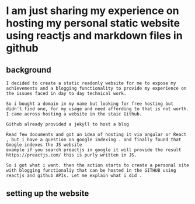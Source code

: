 # I am just sharing my experience on hosting my personal static website using reactjs and markdown files in github

## background 
	I decided to create a static readonly website for me to expose my achievements and a blogging functionality to provide my experience on the issues faced in day to day technical work.
	
	So i bought a domain in my name but looking for free hosting but didn't find one, for my usage and need affording to that is not worth. I came across hosting a website in the staic Github. 
	
	Github already provided a jekyll to host a blog 
	
	Read few documents and got an idea of hosting it via angular or React , but i have a question on google indexing . and finally found that Google indexes the JS website
	example if you search preactjs in google it will provide the result https://preactjs.com/ this is purly written in JS. 
	
	So i got what i want. then the action starts to create a personal site with blogging functionaliy that can be hosted in the GITHUB using reactjs and github APIs. Let me explain what i did .
	
## setting up the website

